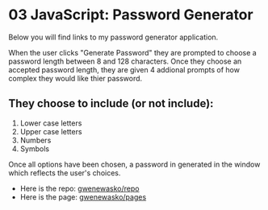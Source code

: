 # 03 JavaScript: Password Generator

Below you will find links to my password generator application.

When the user clicks "Generate Password" they are prompted to choose a password length between 8 and 128 characters. Once they choose an accepted password length, they are given 4 addional prompts of how complex they would like thier password.

## They choose to include (or not include):

1. Lower case letters
2. Upper case letters
3. Numbers
4. Symbols

Once all options have been chosen, a password in generated in the window which reflects the user's choices.

- Here is the repo: [gwenewasko/repo](https://github.com/gwenewasko/hw3)
- Here is the page: [gwenewasko/pages](https://gwenewasko.github.io/hw3/)
